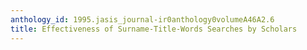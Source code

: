 ```yaml
---
anthology_id: 1995.jasis_journal-ir0anthology0volumeA46A2.6
title: Effectiveness of Surname-Title-Words Searches by Scholars
---
```

